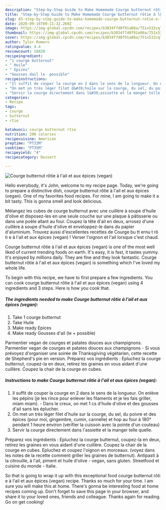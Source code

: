 ```yaml
---
description: "Step-by-Step Guide to Make Homemade Courge bu​tt​ernu​t​ rô​ti​e à l&amp;#39;ail​ et aux épices (vegan)"
title: "Step-by-Step Guide to Make Homemade Courge bu​tt​ernu​t​ rô​ti​e à l&amp;#39;ail​ et aux épices (vegan)"
slug: 65-step-by-step-guide-to-make-homemade-courge-butternut-rotie-a-l-and-39-ail-et-aux-epices-vegan
date: 2020-09-16T09:11:32.269Z
image: https://img-global.cpcdn.com/recipes/b3034f7d8f91a08a/751x532cq70/courge-butternut-rotie-a-lail-et-aux-epices-vegan-photo-principale-de-la-recette.jpg
thumbnail: https://img-global.cpcdn.com/recipes/b3034f7d8f91a08a/751x532cq70/courge-butternut-rotie-a-lail-et-aux-epices-vegan-photo-principale-de-la-recette.jpg
cover: https://img-global.cpcdn.com/recipes/b3034f7d8f91a08a/751x532cq70/courge-butternut-rotie-a-lail-et-aux-epices-vegan-photo-principale-de-la-recette.jpg
author: Tyler Romero
ratingvalue: 4.4
reviewcount: 18820
recipeingredient:
- "1 courge butternut"
- " Huile"
- " Epices"
- "Gousses dail le  possible"
recipeinstructions:
- "Il suffit de couper la courge en 2 dans le sens de la longueur. On enlève les pépins (je les rince pour enlever les filaments et je les fais griller, miam miam). Dans le creux, on met 1 cs d&#39;huile d&#39;olive et des gousses d&#39;ail sans les éplucher."
- "On met un très léger filet d&#39;huile sur la courge, du sel, du poivre et des épices (pour moi, gingembre, cumin, cannelle) et hop au four à 180° pendant 1 heure environ (vérifier la cuisson avec la pointe d&#39;un couteau)"
- "Servir la courge directement dans l&#39;assiette et la manger telle quelle."
categories:
- Recipe
tags:
- courge
- butternut
- rtie

katakunci: courge butternut rtie 
nutrition: 200 calories
recipecuisine: American
preptime: "PT33M"
cooktime: "PT35M"
recipeyield: "4"
recipecategory: Dessert

---
```



![Courge bu​tt​ernu​t​ rô​ti​e à l&#39;ail​ et aux épices (vegan)](https://img-global.cpcdn.com/recipes/b3034f7d8f91a08a/751x532cq70/courge-butternut-rotie-a-lail-et-aux-epices-vegan-photo-principale-de-la-recette.jpg)

Hello everybody, it's John, welcome to my recipe page. Today, we're going to prepare a distinctive dish, courge bu​tt​ernu​t​ rô​ti​e à l&#39;ail​ et aux épices (vegan). One of my favorites food recipes. For mine, I am going to make it a bit tasty. This is gonna smell and look delicious.

Mélangez les cubes de courge butternut avec une cuillère à soupe d&#39;huile d&#39;olive et disposez-les en une seule couche sur une plaque à pâtisserie ou dans une poêle allant au four. Coupez la tête d&#39;ail en deux, arrosez d&#39;une cuillère à soupe d&#39;huile d&#39;olive et enveloppez-le dans du papier d&#39;aluminium. Trouvez aussi d&#39;excellentes recettes de Courge bu tt ernu t rô ti e à l&#39;ail et aux épices (vegan) ! Verser l&#39;oignon et l&#39;ail lorsque c&#39;est chaud.

Courge bu​tt​ernu​t​ rô​ti​e à l&#39;ail​ et aux épices (vegan) is one of the most well liked of current trending foods on earth. It's easy, it is fast, it tastes yummy. It's enjoyed by millions daily. They are fine and they look fantastic. Courge bu​tt​ernu​t​ rô​ti​e à l&#39;ail​ et aux épices (vegan) is something which I've loved my whole life.


To begin with this recipe, we have to first prepare a few ingredients. You can cook courge bu​tt​ernu​t​ rô​ti​e à l&#39;ail​ et aux épices (vegan) using 4 ingredients and 3 steps. Here is how you cook that.

<!--inarticleads1-->

##### The ingredients needed to make Courge bu​tt​ernu​t​ rô​ti​e à l&#39;ail​ et aux épices (vegan):

1. Take 1 courge butternut
1. Take  Huile
1. Make ready  Epices
1. Make ready Gousses d&#39;ail (le + possible)


Parmentier vegan de courges et patates douces aux champignons. Parmentier vegan de courges et patates douces aux champignons - Si vous prévoyez d&#39;organiser une soirée de Thanksgiving végétarien, cette recette de Shepherd&#39;s pie en version. Préparez vos ingrédients : Epluchez la courge butternut, coupez-la en deux, retirez les graines en vous aidant d&#39;une cuillère. Coupez la chair de la courge en cubes. 

<!--inarticleads2-->

##### Instructions to make Courge bu​tt​ernu​t​ rô​ti​e à l&#39;ail​ et aux épices (vegan):

1. Il suffit de couper la courge en 2 dans le sens de la longueur. On enlève les pépins (je les rince pour enlever les filaments et je les fais griller, miam miam). - Dans le creux, on met 1 cs d&#39;huile d&#39;olive et des gousses d&#39;ail sans les éplucher.
1. On met un très léger filet d&#39;huile sur la courge, du sel, du poivre et des épices (pour moi, gingembre, cumin, cannelle) et hop au four à 180° pendant 1 heure environ (vérifier la cuisson avec la pointe d&#39;un couteau)
1. Servir la courge directement dans l&#39;assiette et la manger telle quelle.


Préparez vos ingrédients : Epluchez la courge butternut, coupez-la en deux, retirez les graines en vous aidant d&#39;une cuillère. Coupez la chair de la courge en cubes. Epluchez et coupez l&#39;oignon en morceaux. (voyez dans les notes de la recette comment griller les graines de butternut). Antipasti à la citrouille, à l&#39;ail, piment et huile d&#39;olive - vegan, sans gluten. Streetfood et cuisine du monde - Italie. 

So that is going to wrap it up with this exceptional food courge bu​tt​ernu​t​ rô​ti​e à l&#39;ail​ et aux épices (vegan) recipe. Thanks so much for your time. I am sure you will make this at home. There's gonna be interesting food at home recipes coming up. Don't forget to save this page in your browser, and share it to your loved ones, friends and colleague. Thanks again for reading. Go on get cooking!
